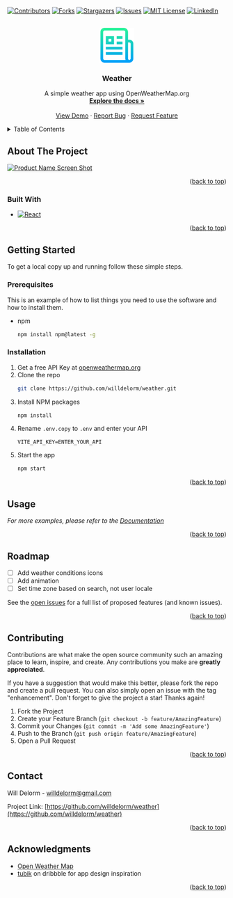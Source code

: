 <!-- See: https://github.com/othneildrew/Best-README-Template/ -->
<a name="readme-top"></a>



<!-- PROJECT SHIELDS -->
[![Contributors][contributors-shield]][contributors-url]
[![Forks][forks-shield]][forks-url]
[![Stargazers][stars-shield]][stars-url]
[![Issues][issues-shield]][issues-url]
[![MIT License][license-shield]][license-url]
[![LinkedIn][linkedin-shield]][linkedin-url]



<!-- PROJECT LOGO -->
<br />
<div align="center">
  <a href="https://github.com/willdelorm/weather">
    <img src="public/logo.png" alt="Logo" width="80" height="80">
  </a>

<h3 align="center">Weather</h3>

  <p align="center">
    A simple weather app using OpenWeatherMap.org
    <br />
    <a href="https://github.com/willdelorm/weather"><strong>Explore the docs »</strong></a>
    <br />
    <br />
    <a href="https://github.com/willdelorm/weather">View Demo</a>
    ·
    <a href="https://github.com/willdelorm/weather/issues">Report Bug</a>
    ·
    <a href="https://github.com/willdelorm/weather/issues">Request Feature</a>
  </p>
</div>



<!-- TABLE OF CONTENTS -->
<details>
  <summary>Table of Contents</summary>
  <ol>
    <li>
      <a href="#about-the-project">About The Project</a>
      <ul>
        <li><a href="#built-with">Built With</a></li>
      </ul>
    </li>
    <li>
      <a href="#getting-started">Getting Started</a>
      <ul>
        <li><a href="#prerequisites">Prerequisites</a></li>
        <li><a href="#installation">Installation</a></li>
      </ul>
    </li>
    <li><a href="#usage">Usage</a></li>
    <li><a href="#roadmap">Roadmap</a></li>
    <li><a href="#contributing">Contributing</a></li>
    <li><a href="#license">License</a></li>
    <li><a href="#contact">Contact</a></li>
    <li><a href="#acknowledgments">Acknowledgments</a></li>
  </ol>
</details>



<!-- ABOUT THE PROJECT -->
## About The Project

[![Product Name Screen Shot][product-screenshot]](https://example.com)

<p align="right">(<a href="#readme-top">back to top</a>)</p>



### Built With

* [![React][React.js]][React-url]

<p align="right">(<a href="#readme-top">back to top</a>)</p>



<!-- GETTING STARTED -->
## Getting Started

To get a local copy up and running follow these simple steps.

### Prerequisites

This is an example of how to list things you need to use the software and how to install them.
* npm
  ```sh
  npm install npm@latest -g
  ```

### Installation

1. Get a free API Key at [openweathermap.org](https://openweathermap.org/)
2. Clone the repo
   ```sh
   git clone https://github.com/willdelorm/weather.git
   ```
3. Install NPM packages
   ```sh
   npm install
   ```
4. Rename `.env.copy` to `.env` and enter your API
   ```
   VITE_API_KEY=ENTER_YOUR_API
   ```
5. Start the app
   ```sh
   npm start
   ```

<p align="right">(<a href="#readme-top">back to top</a>)</p>



<!-- USAGE EXAMPLES -->
## Usage

_For more examples, please refer to the [Documentation](https://example.com)_

<p align="right">(<a href="#readme-top">back to top</a>)</p>



<!-- ROADMAP -->
## Roadmap

- [ ] Add weather conditions icons
- [ ] Add animation
- [ ] Set time zone based on search, not user locale

See the [open issues](https://github.com/willdelorm/weather/issues) for a full list of proposed features (and known issues).

<p align="right">(<a href="#readme-top">back to top</a>)</p>



<!-- CONTRIBUTING -->
## Contributing

Contributions are what make the open source community such an amazing place to learn, inspire, and create. Any contributions you make are **greatly appreciated**.

If you have a suggestion that would make this better, please fork the repo and create a pull request. You can also simply open an issue with the tag "enhancement".
Don't forget to give the project a star! Thanks again!

1. Fork the Project
2. Create your Feature Branch (`git checkout -b feature/AmazingFeature`)
3. Commit your Changes (`git commit -m 'Add some AmazingFeature'`)
4. Push to the Branch (`git push origin feature/AmazingFeature`)
5. Open a Pull Request

<p align="right">(<a href="#readme-top">back to top</a>)</p>



<!-- CONTACT -->
## Contact

Will Delorm - willdelorm@gmail.com

Project Link: [https://github.com/willdelorm/weather](https://github.com/willdelorm/weather)

<p align="right">(<a href="#readme-top">back to top</a>)</p>



<!-- ACKNOWLEDGMENTS -->
## Acknowledgments

* [Open Weather Map](https://openweathermap.org/)
* [tubik](https://dribbble.com/shots/1824088-GIF-for-the-Weather-App) on dribbble for app design inspiration

<p align="right">(<a href="#readme-top">back to top</a>)</p>



<!-- MARKDOWN LINKS & IMAGES -->
<!-- https://www.markdownguide.org/basic-syntax/#reference-style-links -->
[contributors-shield]: https://img.shields.io/github/contributors/willdelorm/weather.svg?style=for-the-badge
[contributors-url]: https://github.com/willdelorm/weather/graphs/contributors
[forks-shield]: https://img.shields.io/github/forks/willdelorm/weather.svg?style=for-the-badge
[forks-url]: https://github.com/willdelorm/weather/network/members
[stars-shield]: https://img.shields.io/github/stars/willdelorm/weather.svg?style=for-the-badge
[stars-url]: https://github.com/willdelorm/weather/stargazers
[issues-shield]: https://img.shields.io/github/issues/willdelorm/weather.svg?style=for-the-badge
[issues-url]: https://github.com/willdelorm/weather/issues
[license-shield]: https://img.shields.io/github/license/willdelorm/weather.svg?style=for-the-badge
[license-url]: https://github.com/willdelorm/weather/blob/master/LICENSE.txt
[linkedin-shield]: https://img.shields.io/badge/-LinkedIn-black.svg?style=for-the-badge&logo=linkedin&colorB=555
[linkedin-url]: https://linkedin.com/in/willdelorm
[product-screenshot]: images/screenshot.png
[Next.js]: https://img.shields.io/badge/next.js-000000?style=for-the-badge&logo=nextdotjs&logoColor=white
[Next-url]: https://nextjs.org/
[React.js]: https://img.shields.io/badge/React-20232A?style=for-the-badge&logo=react&logoColor=61DAFB
[React-url]: https://reactjs.org/
[Vue.js]: https://img.shields.io/badge/Vue.js-35495E?style=for-the-badge&logo=vuedotjs&logoColor=4FC08D
[Vue-url]: https://vuejs.org/
[Angular.io]: https://img.shields.io/badge/Angular-DD0031?style=for-the-badge&logo=angular&logoColor=white
[Angular-url]: https://angular.io/
[Svelte.dev]: https://img.shields.io/badge/Svelte-4A4A55?style=for-the-badge&logo=svelte&logoColor=FF3E00
[Svelte-url]: https://svelte.dev/
[Laravel.com]: https://img.shields.io/badge/Laravel-FF2D20?style=for-the-badge&logo=laravel&logoColor=white
[Laravel-url]: https://laravel.com
[Bootstrap.com]: https://img.shields.io/badge/Bootstrap-563D7C?style=for-the-badge&logo=bootstrap&logoColor=white
[Bootstrap-url]: https://getbootstrap.com
[JQuery.com]: https://img.shields.io/badge/jQuery-0769AD?style=for-the-badge&logo=jquery&logoColor=white
[JQuery-url]: https://jquery.com 